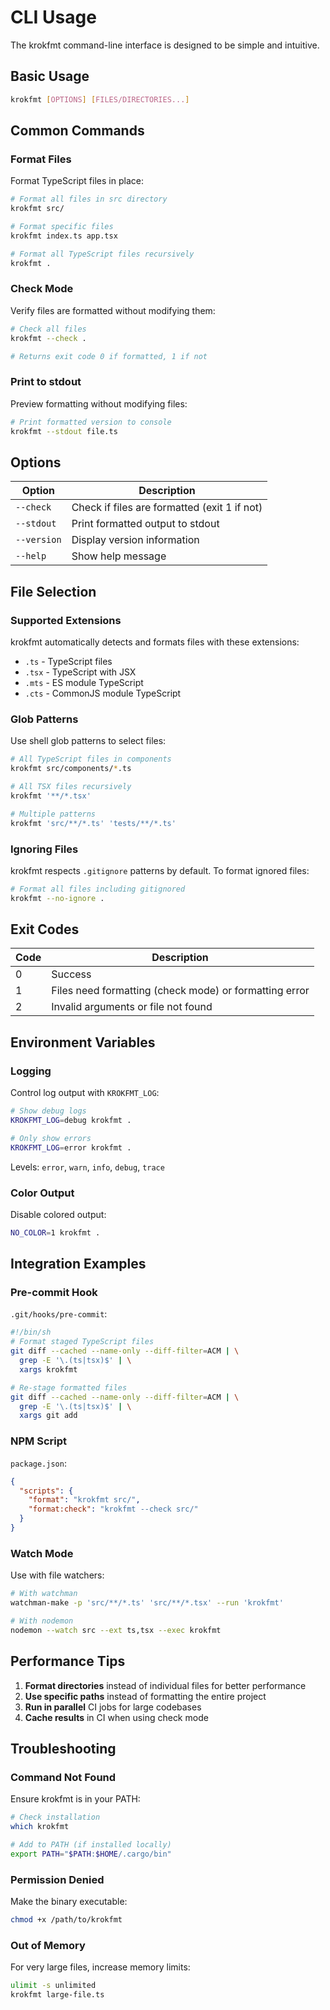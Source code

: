 # CLI Usage

The krokfmt command-line interface is designed to be simple and intuitive.

## Basic Usage

```bash
krokfmt [OPTIONS] [FILES/DIRECTORIES...]
```

## Common Commands

### Format Files

Format TypeScript files in place:

```bash
# Format all files in src directory
krokfmt src/

# Format specific files
krokfmt index.ts app.tsx

# Format all TypeScript files recursively
krokfmt .
```

### Check Mode

Verify files are formatted without modifying them:

```bash
# Check all files
krokfmt --check .

# Returns exit code 0 if formatted, 1 if not
```

### Print to stdout

Preview formatting without modifying files:

```bash
# Print formatted version to console
krokfmt --stdout file.ts
```

## Options

| Option | Description |
|--------|-------------|
| `--check` | Check if files are formatted (exit 1 if not) |
| `--stdout` | Print formatted output to stdout |
| `--version` | Display version information |
| `--help` | Show help message |

## File Selection

### Supported Extensions

krokfmt automatically detects and formats files with these extensions:
- `.ts` - TypeScript files
- `.tsx` - TypeScript with JSX
- `.mts` - ES module TypeScript
- `.cts` - CommonJS module TypeScript

### Glob Patterns

Use shell glob patterns to select files:

```bash
# All TypeScript files in components
krokfmt src/components/*.ts

# All TSX files recursively
krokfmt '**/*.tsx'

# Multiple patterns
krokfmt 'src/**/*.ts' 'tests/**/*.ts'
```

### Ignoring Files

krokfmt respects `.gitignore` patterns by default. To format ignored files:

```bash
# Format all files including gitignored
krokfmt --no-ignore .
```

## Exit Codes

| Code | Description |
|------|-------------|
| 0 | Success |
| 1 | Files need formatting (check mode) or formatting error |
| 2 | Invalid arguments or file not found |

## Environment Variables

### Logging

Control log output with `KROKFMT_LOG`:

```bash
# Show debug logs
KROKFMT_LOG=debug krokfmt .

# Only show errors
KROKFMT_LOG=error krokfmt .
```

Levels: `error`, `warn`, `info`, `debug`, `trace`

### Color Output

Disable colored output:

```bash
NO_COLOR=1 krokfmt .
```

## Integration Examples

### Pre-commit Hook

`.git/hooks/pre-commit`:

```bash
#!/bin/sh
# Format staged TypeScript files
git diff --cached --name-only --diff-filter=ACM | \
  grep -E '\.(ts|tsx)$' | \
  xargs krokfmt

# Re-stage formatted files
git diff --cached --name-only --diff-filter=ACM | \
  grep -E '\.(ts|tsx)$' | \
  xargs git add
```

### NPM Script

`package.json`:

```json
{
  "scripts": {
    "format": "krokfmt src/",
    "format:check": "krokfmt --check src/"
  }
}
```

### Watch Mode

Use with file watchers:

```bash
# With watchman
watchman-make -p 'src/**/*.ts' 'src/**/*.tsx' --run 'krokfmt'

# With nodemon
nodemon --watch src --ext ts,tsx --exec krokfmt
```

## Performance Tips

1. **Format directories** instead of individual files for better performance
2. **Use specific paths** instead of formatting the entire project
3. **Run in parallel** CI jobs for large codebases
4. **Cache results** in CI when using check mode

## Troubleshooting

### Command Not Found

Ensure krokfmt is in your PATH:

```bash
# Check installation
which krokfmt

# Add to PATH (if installed locally)
export PATH="$PATH:$HOME/.cargo/bin"
```

### Permission Denied

Make the binary executable:

```bash
chmod +x /path/to/krokfmt
```

### Out of Memory

For very large files, increase memory limits:

```bash
ulimit -s unlimited
krokfmt large-file.ts
```